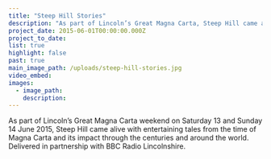 ```yaml
---
title: "Steep Hill Stories"
description: "As part of Lincoln’s Great Magna Carta, Steep Hill came alive with entertaining tales from the time of Magna Carta and its impact around the world."
project_date: 2015-06-01T00:00:00.000Z
project_to_date:
list: true
highlight: false
past: true
main_image_path: /uploads/steep-hill-stories.jpg
video_embed:
images:
  - image_path:
    description:
---
```

As part of Lincoln’s Great Magna Carta weekend on Saturday 13 and
Sunday 14 June 2015, Steep Hill came alive with entertaining tales 
from the time of Magna Carta and its impact through the centuries and around 
the world. Delivered in partnership with BBC Radio Lincolnshire.